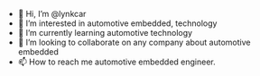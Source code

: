 - 👋 Hi, I’m @lynkcar
- 👀 I’m interested in automotive embedded, technology
- 🌱 I’m currently learning automotive technology
- 💞️ I’m looking to collaborate on any company about automotive embedded
- 📫 How to reach me automotive embedded engineer.

<!---
lynkcar/lynkcar is a ✨ special ✨ repository because its `README.md` (this file) appears on your GitHub profile.
You can click the Preview link to take a look at your changes.
--->

